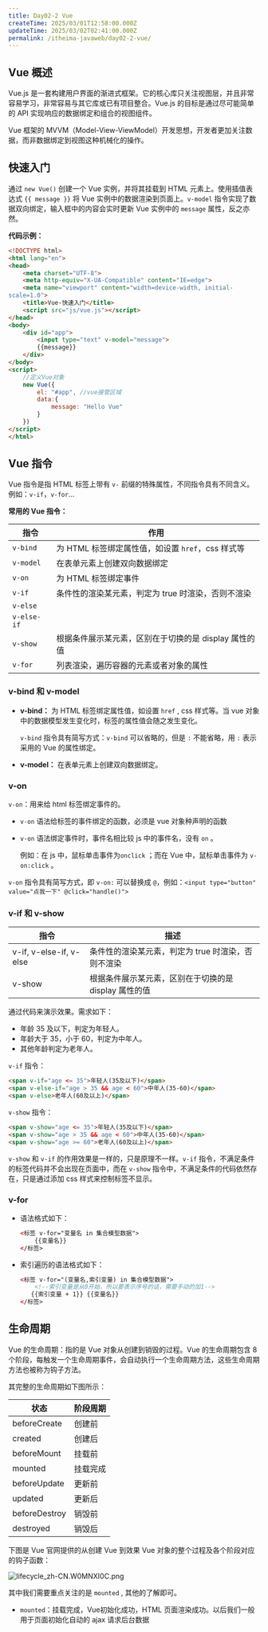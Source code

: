 ```yaml
---
title: Day02-2 Vue
createTime: 2025/03/01T12:58:00.000Z
updateTime: 2025/03/02T02:41:00.000Z
permalink: /itheima-javaweb/day02-2-vue/
---
```


## ****Vue 概述****


Vue.js 是一套构建用户界面的渐进式框架。它的核心库只关注视图层，并且非常容易学习，非常容易与其它库或已有项目整合。Vue.js 的目标是通过尽可能简单的 API 实现响应的数据绑定和组合的视图组件。


Vue 框架的 MVVM（Model-View-ViewModel）开发思想，开发者更加关注数据，而非数据绑定到视图这种机械化的操作。


## ****快速入门****


通过 `new Vue()` 创建一个 Vue 实例，并将其挂载到 HTML 元素上。使用插值表达式 `{{ message }}` 将 Vue 实例中的数据渲染到页面上。`v-model` 指令实现了数据双向绑定，输入框中的内容会实时更新 Vue 实例中的 `message` 属性，反之亦然。


**代码示例：**


```html
<!DOCTYPE html>
<html lang="en">
<head>
    <meta charset="UTF-8">
    <meta http-equiv="X-UA-Compatible" content="IE=edge">
    <meta name="viewport" content="width=device-width, initial-
scale=1.0">
    <title>Vue-快速入门</title>
    <script src="js/vue.js"></script>
</head>
<body>
    <div id="app">
        <input type="text" v-model="message">
        {{message}}
    </div>
</body>
<script>
    //定义Vue对象
    new Vue({
        el: "#app", //vue接管区域
        data:{
            message: "Hello Vue"
        }
    })
</script>
</html>
```


## ****Vue 指令****


Vue 指令是指 HTML 标签上带有 `v-` 前缀的特殊属性，不同指令具有不同含义。例如：`v-if`，`v-for`...


**常用的 Vue 指令：**


| 指令          | 作用                                |
| ----------- | --------------------------------- |
| `v-bind`    | 为 HTML 标签绑定属性值，如设置 `href`，css 样式等 |
| `v-model`   | 在表单元素上创建双向数据绑定                    |
| `v-on`      | 为 HTML 标签绑定事件                     |
| `v-if`      | 条件性的渲染某元素，判定为 true 时渲染，否则不渲染      |
| `v-else`    |                                   |
| `v-else-if` |                                   |
| `v-show`    | 根据条件展示某元素，区别在于切换的是 display 属性的值   |
| `v-for`     | 列表渲染，遍历容器的元素或者对象的属性               |


### ****v-bind 和 v-model****

- **v-bind：** 为 HTML 标签绑定属性值，如设置 `href` , css 样式等。当 vue 对象中的数据模型发生变化时，标签的属性值会随之发生变化。

	`v-bind` 指令具有简写方式：`v-bind` 可以省略的，但是 `:` 不能省略，用 `:` 表示采用的 Vue 的属性绑定。

- **v-model：** 在表单元素上创建双向数据绑定。

### ****v-on****


`v-on`：用来给 html 标签绑定事件的。

- `v-on` 语法给标签的事件绑定的函数，必须是 vue 对象种声明的函数
- `v-on` 语法绑定事件时，事件名相比较 js 中的事件名，没有 `on` 。

	例如：在 js 中，鼠标单击事件为`onclick` ；而在 Vue 中，鼠标单击事件为 `v-on:click` 。


`v-on` 指令具有简写方式，即 `v-on:` 可以替换成 `@`，例如：`<input type="button" value="点我一下" @click="handle()">`


### ****v-if 和 v-show****


| 指令                      | 描述                              |
| ----------------------- | ------------------------------- |
| v-if, v-else-if, v-else | 条件性的渲染某元素，判定为 true 时渲染，否则不渲染    |
| v-show                  | 根据条件展示某元素，区别在于切换的是 display 属性的值 |


通过代码来演示效果。需求如下：

- 年龄 35 及以下，判定为年轻人。
- 年龄大于 35，小于 60，判定为中年人。
- 其他年龄判定为老年人。

`v-if` 指令：


```html
<span v-if="age <= 35">年轻人(35及以下)</span>
<span v-else-if="age > 35 && age < 60">中年人(35-60)</span>
<span v-else>老年人(60及以上)</span>
```


`v-show` 指令：


```html
<span v-show="age <= 35">年轻人(35及以下)</span>
<span v-show="age > 35 && age < 60">中年人(35-60)</span>
<span v-show="age >= 60">老年人(60及以上)</span>
```


`v-show` 和 `v-if` 的作用效果是一样的，只是原理不一样。`v-if` 指令，不满足条件的标签代码并不会出现在页面中，而在 `v-show` 指令中，不满足条件的代码依然存在，只是通过添加 css 样式来控制标签不显示。


### ****v-for****

- 语法格式如下：

	```html
	<标签 v-for="变量名 in 集合模型数据">
	    {{变量名}}
	</标签>
	```

- 索引遍历的语法格式如下：

	```html
	<标签 v-for="(变量名,索引变量) in 集合模型数据">
	    <!--索引变量是从0开始，所以要表示序号的话，需要手动的加1-->
	   {{索引变量 + 1}} {{变量名}}
	</标签>
	```


## ****生命周期****


Vue 的生命周期：指的是 Vue 对象从创建到销毁的过程。Vue 的生命周期包含 8 个阶段，每触发一个生命周期事件，会自动执行一个生命周期方法，这些生命周期方法也被称为钩子方法。


其完整的生命周期如下图所示：


| 状态            | 阶段周期 |
| ------------- | ---- |
| beforeCreate  | 创建前  |
| created       | 创建后  |
| beforeMount   | 挂载前  |
| mounted       | 挂载完成 |
| beforeUpdate  | 更新前  |
| updated       | 更新后  |
| beforeDestroy | 销毁前  |
| destroyed     | 销毁后  |


下图是 Vue 官网提供的从创建 Vue 到效果 Vue 对象的整个过程及各个阶段对应的钩子函数：


![lifecycle_zh-CN.W0MNXI0C.png](assets/93d55f5aefbf3eb6b2e5cee4e4d41d23.png)


其中我们需要重点关注的是 `mounted` , 其他的了解即可。

- `mounted`：挂载完成，Vue初始化成功，HTML 页面渲染成功。以后我们一般用于页面初始化自动的 ajax 请求后台数据
